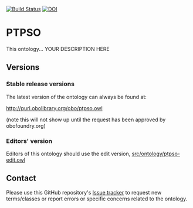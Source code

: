 [![Build Status](https://travis-ci.org/austinmeier/ptpso.svg?branch=master)](https://travis-ci.org/austinmeier/ptpso)
[![DOI](https://zenodo.org/badge/13996/austinmeier/ptpso.svg)](https://zenodo.org/badge/latestdoi/13996/austinmeier/ptpso)

# PTPSO

This ontology... YOUR DESCRIPTION HERE

## Versions

### Stable release versions

The latest version of the ontology can always be found at:

http://purl.obolibrary.org/obo/ptpso.owl

(note this will not show up until the request has been approved by obofoundry.org)

### Editors' version

Editors of this ontology should use the edit version, [src/ontology/ptpso-edit.owl](src/ontology/ptpso-edit.owl)

## Contact
Please use this GitHub repository's [Issue tracker](https://github.com/austinmeier/ptpso/issues) to request new terms/classes or report errors or specific concerns related to the ontology.

